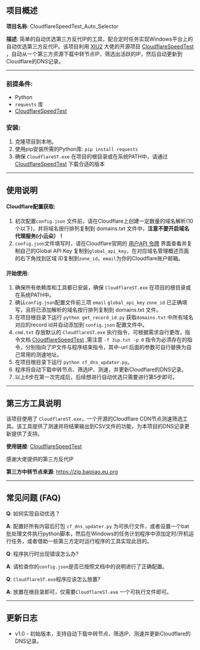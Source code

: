 ## 项目概述

**项目名称**: CloudflareSpeedTest_Auto_Selector

**描述**: 简单的自动优选第三方反代IP的工具，配合定时任务实现Windows平台上的自动优选第三方反代IP。该项目利用 [XIU2](https://github.com/XIU2) 大佬的开源项目 [CloudflareSpeedTest](https://github.com/XIU2/CloudflareSpeedTest) ，自动从一个第三方资源下载中转节点IP，筛选出活跃的IP，然后自动更新到Cloudflare的DNS记录。

------

### 前提条件:

- Python
- `requests` 库
- [CloudflareSpeedTest](https://github.com/XIU2/CloudflareSpeedTest/releases)

### 安装:

1. 克隆项目到本地。
2. 使用pip安装所需的Python库: `pip install requests`
3. 确保 `CloudflareST.exe` 在项目的根目录或在系统PATH中，请通过 [CloudflareSpeedTest](https://github.com/XIU2/CloudflareSpeedTest/releases) 下载合适的版本

------

## 使用说明

#### Cloudflare配置获取:

1. 初次配置`config.json` 文件前，请在Cloudflare上创建一定数量的域名解析(10个以下)，并将域名按行排列复制到 domains.txt 文件中，**注意不要开启域名代理服务(小云朵）！**
2. `config.json`文件填写时，请在Cloudflare官网的  [用户API 令牌](https://dash.cloudflare.com/profile/api-tokens)  界面查看并复制自己的Global API Key 复制到`global_api_key`，在对应域名管理概述页面的右下角找到区域 ID复制到`zone_id`，`email`为你的Cloudflare账户邮箱。

#### 开始使用:

1. 确保所有依赖库和工具都已安装，确保 `CloudflareST.exe` 在项目的根目录或在系统PATH中。
2. 确认`config.json`配置文件前三项 `email` `global_api_key` `zone_id` 已正确填写，且将已添加解析的域名按行排列复制到 domains.txt 文件。
3. 在项目根目录下运行 `python get_record_id.py` 获取`domains.txt` 中所有域名对应的record id并自动添加到 `config.json` 配置文件中。
4. `cmd.txt` 存放默认的  `CloudflareST.exe` 执行指令，可根据需求自行更改，指令文档  [CloudflareSpeedTest](https://github.com/XIU2/CloudflareSpeedTest)  ,需注意 `-f 3ip.txt -p 0` 指令为必须存在的指令，分别指向了IP文件与程序结束指令，其中-url 后面的参数可自行替换为自己常用的测速地址。
5. 在项目根目录下运行 `python cf_dns_updater.py`。
6. 程序将自动下载中转节点、筛选IP、测速，并更新Cloudflare的DNS记录。
7. 以上6步在第一次完成后，后续想进行自动优选只需要进行第5步即可。

------

## 第三方工具说明

该项目使用了 `CloudflareST.exe`，一个开源的Cloudflare CDN节点测速筛选工具。该工具提供了测速并将结果输出到CSV文件的功能，为本项目的DNS记录更新提供了支持。

**使用链接**: [CloudflareSpeedTest](https://github.com/XIU2/CloudflareSpeedTest) 



感谢大佬提供的第三方反代IP

**第三方中转节点来源**: https://zip.baipiao.eu.org 

------

## 常见问题 (FAQ)
**Q**: 如何实现自动优选？

**A**: 配置好所有内容后打包 `cf_dns_updater.py` 为可执行文件，或者设置一个bat批处理文件执行python脚本，然后在Windows的任务计划程序中添加定时/开机运行任务，或者借助一些第三方定时运行程序的工具实现此目的。




**Q**: 程序执行时出现错误怎么办?

**A**: 请检查你的`config.json`是否已按照文档中的说明进行了正确配置。



**Q**: `CloudflareST.exe`程序应该怎么放置?

**A**: 放置在根目录即可，仅需要`CloudflareST.exe` 一个可执行文件即可。

------

## 更新日志

- v1.0 - 初始版本，支持自动下载中转节点、筛选IP、测速并更新Cloudflare的DNS记录。
